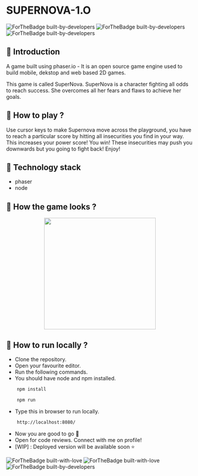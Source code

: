 # SUPERNOVA-1.O




![ForTheBadge built-by-developers](https://forthebadge.com/images/badges/made-with-typescript.svg)
![ForTheBadge built-by-developers](https://forthebadge.com/images/badges/validated-html5.svg)
![ForTheBadge built-by-developers](https://forthebadge.com/images/badges/made-with-javascript.svg)

## 📌 Introduction

 A game built using phaser.io - It is an open source game engine used to build mobile, dekstop and web based 2D games.

This game is called SuperNova. SuperNova is a character fighting all odds to reach success. She overcomes all her fears and flaws to achieve her goals.

## 📌 How to play ?
Use cursor keys to make Supernova move across the playground, you have to reach a particular score by hitting all insecurities you find in your way. This increases your power score! You win! These insecurities may push you downwards but you going to fight back!
Enjoy!

## 📌 Technology stack
- phaser
- node

## 📌 How the game looks ?
<p align="center">
  <img src="https://github.com/sanjana-302/Supernova-1.O/blob/main/src/assets/preview.png" height="300px">
</p>

## 📌 How to run locally ?
- Clone the repository.
- Open your favourite editor.
- Run the following commands.
- You should have node and npm installed.
```sh
    npm install
```
```sh
    npm run
```
- Type this in browser to run locally.
```sh
    http://localhost:8080/
```
- Now you are good to go  👾‍
- Open for code reviews. Connect with me on profile!
- [WIP] : Deployed version will be available soon ⭐

![ForTheBadge built-with-love](https://forthebadge.com/images/badges/built-with-love.svg)
![ForTheBadge built-with-love](https://forthebadge.com/images/badges/check-it-out.svg)
![ForTheBadge built-by-developers](https://forthebadge.com/images/badges/powered-by-coffee.svg)